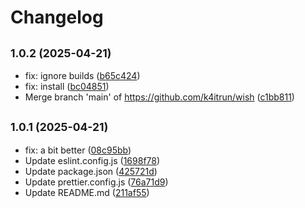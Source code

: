 # Changelog

## <small>1.0.2 (2025-04-21)</small>

* fix: ignore builds ([b65c424](https://github.com/k4itrun/wish/commit/b65c424))
* fix: install ([bc04851](https://github.com/k4itrun/wish/commit/bc04851))
* Merge branch 'main' of https://github.com/k4itrun/wish ([c1bb811](https://github.com/k4itrun/wish/commit/c1bb811))

## <small>1.0.1 (2025-04-21)</small>

* fix: a bit better ([08c95bb](https://github.com/k4itrun/wish/commit/08c95bb))
* Update eslint.config.js ([1698f78](https://github.com/k4itrun/wish/commit/1698f78))
* Update package.json ([425721d](https://github.com/k4itrun/wish/commit/425721d))
* Update prettier.config.js ([76a71d9](https://github.com/k4itrun/wish/commit/76a71d9))
* Update README.md ([211af55](https://github.com/k4itrun/wish/commit/211af55))
